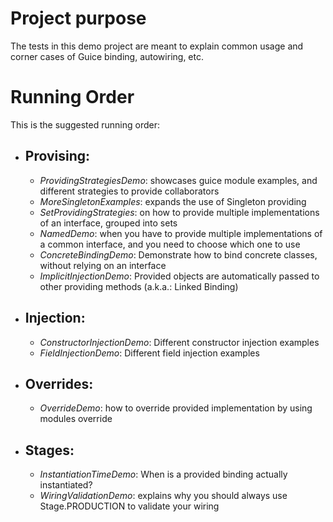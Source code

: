 # Project purpose

The tests in this demo project are meant to explain common usage and corner cases of Guice binding, autowiring, etc.

# Running Order

This is the suggested running order:

* ## Provising:
    * _ProvidingStrategiesDemo_: showcases guice module examples, and different strategies to provide collaborators
    * _MoreSingletonExamples_: expands the use of Singleton providing
    * _SetProvidingStrategies_: on how to provide multiple implementations of an interface, grouped into sets
    * _NamedDemo_: when you have to provide multiple implementations of a common interface, and you need to choose which one to use
    * _ConcreteBindingDemo_: Demonstrate how to bind concrete classes, without relying on an interface
    * _ImplicitInjectionDemo_: Provided objects are automatically passed to other providing methods (a.k.a.: Linked Binding)
* ## Injection:
    * _ConstructorInjectionDemo_: Different constructor injection examples
    * _FieldInjectionDemo_: Different field injection examples
* ## Overrides:
    * _OverrideDemo_: how to override provided implementation by using modules override
* ## Stages:
    * _InstantiationTimeDemo_: When is a provided binding actually instantiated?
    * _WiringValidationDemo_: explains why you should always use Stage.PRODUCTION to validate your wiring